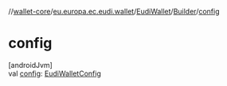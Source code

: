 //[wallet-core](../../../../index.md)/[eu.europa.ec.eudi.wallet](../../index.md)/[EudiWallet](../index.md)/[Builder](index.md)/[config](config.md)

# config

[androidJvm]\
val [config](config.md): [EudiWalletConfig](../../-eudi-wallet-config/index.md)
